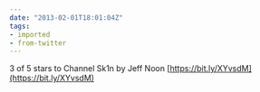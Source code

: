 ```yaml
---
date: "2013-02-01T18:01:04Z"
tags:
- imported
- from-twitter
---
```

3 of 5 stars to Channel Sk1n by Jeff Noon [https://bit.ly/XYvsdM](https://bit.ly/XYvsdM)
